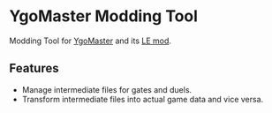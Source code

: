 # YgoMaster Modding Tool

Modding Tool for [YgoMaster](https://github.com/pixeltris/YgoMaster) and its [LE mod](https://github.com/pixeltris/YgoMaster/issues/1).

## Features

- Manage intermediate files for gates and duels.
- Transform intermediate files into actual game data and vice versa.
